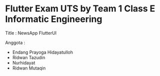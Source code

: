 # Flutter Exam UTS by Team 1 Class E Informatic Engineering

Title : NewsApp FlutterUI

Anggota :
* Endang Prayoga Hidayatulloh
* Ridwan Tazudin
* Nurhidayat
* Ridwan Mutaqin
